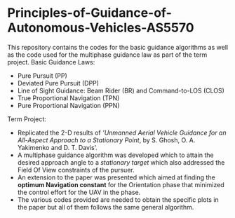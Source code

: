 # Principles-of-Guidance-of-Autonomous-Vehicles-AS5570

This repository contains the codes for the basic guidance algorithms as well as the code used for the multiphase guidance law as part of the term project. 
Basic Guidance Laws:
- Pure Pursuit (PP)
- Deviated Pure Pursuit (DPP)
- Line of Sight Guidance: Beam Rider (BR) and Command-to-LOS (CLOS)
- True Proportional Navigation (TPN)
- Pure Proportional Navigation (PPN)

Term Project:
- Replicated the 2-D results of *’Unmanned Aerial Vehicle Guidance for an All-Aspect Approach to a Stationary Point*, by S. Ghosh, O. A. Yakimenko and D. T. Davis’.
- A multiphase guidance algorithm was developed which to attain the desired approach angle to a *stationary target* which also addressed the Field Of View constraints of the pursuer.
- An extension to the paper was presented which aimed at finding the **optimum Navigation constant** for the Orientation phase that minimized the control effort for the UAV in the phase.
- The various codes provided are needed to obtain the specific plots in the paper but all of them follows the same general algorithm.
